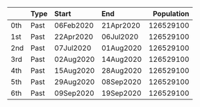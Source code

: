|     | Type   | Start     | End       |   Population |
|:----|:-------|:----------|:----------|-------------:|
| 0th | Past   | 06Feb2020 | 21Apr2020 |    126529100 |
| 1st | Past   | 22Apr2020 | 06Jul2020 |    126529100 |
| 2nd | Past   | 07Jul2020 | 01Aug2020 |    126529100 |
| 3rd | Past   | 02Aug2020 | 14Aug2020 |    126529100 |
| 4th | Past   | 15Aug2020 | 28Aug2020 |    126529100 |
| 5th | Past   | 29Aug2020 | 08Sep2020 |    126529100 |
| 6th | Past   | 09Sep2020 | 19Sep2020 |    126529100 |